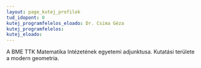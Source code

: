 ```yaml
---
layout: page_kutej_profilok
tud_idopont: 0
kutej_programfelelos_eloado: Dr. Csima Géza
kutej_programfelelos: 
kutej_eloado:
---
```

A BME TTK Matematika Intézetének egyetemi adjunktusa. Kutatási területe a modern geometria.